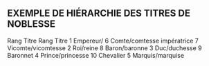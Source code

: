 ## EXEMPLE DE HIÉRARCHIE DES TITRES DE NOBLESSE


Rang Titre Rang Titre
1 Empereur/ 6  Comte/comtesse
impératrice 7 Vicomte/vicomtesse
2  Roi/reine 8  Baron/baronne
3  Duc/duchesse 9  Baronnet
4 Prince/princesse 10 Chevalier
5  Marquis/marquise
